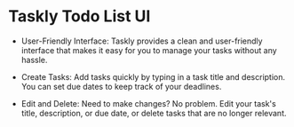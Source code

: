 
# Taskly Todo List UI

- User-Friendly Interface: Taskly provides a clean and user-friendly interface that makes it easy for you to manage your tasks without any hassle.

- Create Tasks: Add tasks quickly by typing in a task title and description. You can set due dates to keep track of your deadlines.

- Edit and Delete: Need to make changes? No problem. Edit your task's title, description, or due date, or delete tasks that are no longer relevant.

